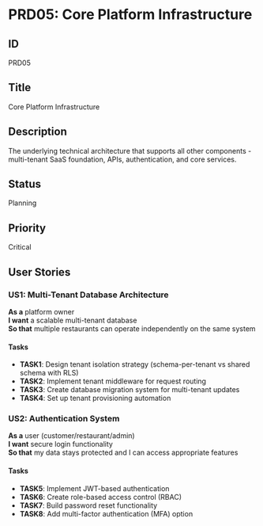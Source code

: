 # PRD05: Core Platform Infrastructure

## ID
PRD05

## Title
Core Platform Infrastructure

## Description  
The underlying technical architecture that supports all other components - multi-tenant SaaS foundation, APIs, authentication, and core services.

## Status
Planning

## Priority
Critical

## User Stories

### US1: Multi-Tenant Database Architecture
**As a** platform owner  
**I want** a scalable multi-tenant database  
**So that** multiple restaurants can operate independently on the same system

#### Tasks
- **TASK1**: Design tenant isolation strategy (schema-per-tenant vs shared schema with RLS)
- **TASK2**: Implement tenant middleware for request routing  
- **TASK3**: Create database migration system for multi-tenant updates
- **TASK4**: Set up tenant provisioning automation

### US2: Authentication System
**As a** user (customer/restaurant/admin)  
**I want** secure login functionality  
**So that** my data stays protected and I can access appropriate features

#### Tasks  
- **TASK5**: Implement JWT-based authentication
- **TASK6**: Create role-based access control (RBAC)
- **TASK7**: Build password reset functionality  
- **TASK8**: Add multi-factor authentication (MFA) option